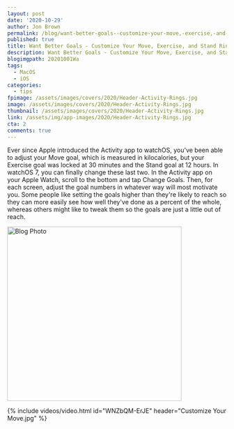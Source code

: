 ```yaml
---
layout: post
date: '2020-10-29'
author: Jon Brown
permalink: /blog/want-better-goals--customize-your-move,-exercise,-and-stand-rings-in-watchos-7/
published: true
title: Want Better Goals - Customize Your Move, Exercise, and Stand Rings in watchOS 7
description: Want Better Goals - Customize Your Move, Exercise, and Stand Rings in watchOS 7
blogimgpath: 20201001Wa
tags:
  - MacOS
  - iOS
categories:
  - tips
fpimage: /assets/images/covers/2020/Header-Activity-Rings.jpg
image: /assets/images/covers/2020/Header-Activity-Rings.jpg
thumbnail: /assets/images/covers/2020/Header-Activity-Rings.jpg
link: /assets/img/app-images/2020/Header-Activity-Rings.jpg
cta: 2
comments: true
---
```

Ever since Apple introduced the
Activity app to watchOS, you've been able to adjust your Move goal,
which is measured in kilocalories, but your Exercise goal was locked at
30 minutes and the Stand goal at 12 hours. In watchOS 7, you can finally
change these last two. In the Activity app on your Apple Watch, scroll
to the bottom and tap Change Goals. Then, for each screen, adjust the
goal numbers in whatever way will most motivate you. Some people like
setting the goals higher than they're likely to reach so they can more
easily see how well they've done as a percent of the whole, whereas
others might like to tweak them so the goals are just a little out of
reach.

<img alt="Blog Photo" src="{{ site.site_cdn }}/assets/images/blog/2020/20201001Wa/Adjust-Activity-goals.jpg" class="img-fluid rounded m-2" width="400" />

{% include videos/video.html id="WNZbQM-ErJE" header="Customize Your Move.jpg" %}